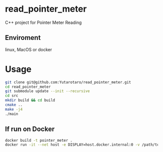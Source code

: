 # read_pointer_meter
C++ project for Pointer Meter Reading

## Enviroment
linux, MacOS or docker 

# Usage

```bash
git clone git@github.com:Yutarotaro/read_pointer_meter.git
cd read_pointer_meter
git submodule update --init --recursive
cd src
mkdir build && cd build
cmake ..
make -j4
./main
```

## If run on Docker

```bash
docker build -t pointer_meter .
docker run -it --net host -e DISPLAY=host.docker.internal:0 -v /path/to/src:/read_pointer_meter pointer_meter
``` 
